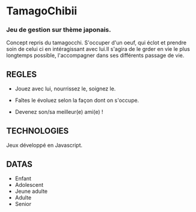 # TamagoChibii
### Jeu de gestion sur thème japonais.

Concept repris du tamagocchi. S'occuper d'un oeuf, qui éclot et prendre soin de celui ci en intéragissant avec lui.Il s'agira de le grder en vie le plus longtemps possible, l'accompagner dans ses différents passage de vie.


## REGLES 

- Jouez avec lui, nourrissez le, soignez le.

- Faîtes le évoluez selon la façon dont on s'occupe.

- Devenez son/sa meilleur(e) ami(e) !



## TECHNOLOGIES

Jeux développé en Javascript.


## DATAS

- Enfant
- Adolescent
- Jeune adulte
- Adulte
- Senior